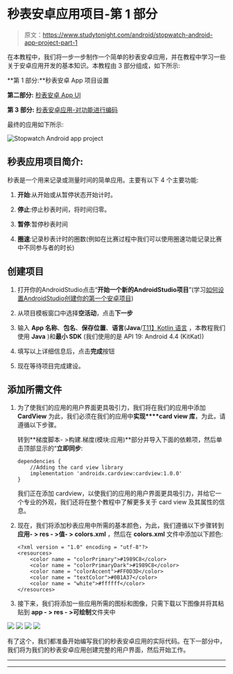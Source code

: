 # 秒表安卓应用项目-第 1 部分

> 原文：<https://www.studytonight.com/android/stopwatch-android-app-project-part-1>

在本教程中，我们将一步一步制作一个简单的秒表安卓应用，并在教程中学习一些关于安卓应用开发的基本知识。本教程由 3 部分组成，如下所示:

**第 1 部分:**秒表安卓 App 项目设置

**第二部分:** [秒表安卓 App UI](https://www.studytonight.com/android/stopwatch-android-app-project-part-2)

**第 3 部分:** [秒表安卓应用-对功能进行编码](https://www.studytonight.com/android/stopwatch-android-app-project-part-3)

最终的应用如下所示:

![Stopwatch Android app project](img/b99ddecf72328f65cef238c46bdc282d.png)

## 秒表应用项目简介:

秒表是一个用来记录或测量时间的简单应用。主要有以下 4 个主要功能:

1.  **开始**:从开始或从暂停状态开始计时。

2.  **停止**:停止秒表时间，将时间归零。

3.  **暂停**:暂停秒表时间

4.  **圈速**:记录秒表计时的圈数(例如在比赛过程中我们可以使用圈速功能记录比赛中不同参与者的时长)

## 创建项目

1.  打开你的AndroidStudio点击“**开始一个新的AndroidStudio项目**”(学习[如何设置AndroidStudio](https://www.studytonight.com/android/setup-android-dev-env)[创建你的第一个安卓项目](https://www.studytonight.com/android/first-android-application))

2.  从项目模板窗口中选择**空活动**，点击**下一步**

3.  输入 **App 名称**、**包名**、**保存位置**、**语言**(**Java**/[T11】Kotlin 语言](https://www.studytonight.com/kotlin) ，本教程我们使用 **Java** )和**最小 SDK** (我们使用的是 API 19: Android 4.4 (KitKat))

4.  填写以上详细信息后，点击**完成**按钮

5.  现在等待项目完成建设。

## 添加所需文件

1.  为了使我们的应用的用户界面更具吸引力，我们将在我们的应用中添加 **CardView** 为此，我们必须在我们的应用中**实现****card view 库**，为此，请遵循以下步骤。

    转到**梯度脚本- >构建.梯度(模块:应用)**部分并导入下面的依赖项，然后单击顶部显示的“**立即同步**:

    ```
    dependencies {
        //Adding the card view library
        implementation 'androidx.cardview:cardview:1.0.0'
    }
    ```

    我们正在添加 cardview，以使我们的应用的用户界面更具吸引力，并给它一个专业的外观，我们还将在整个教程中了解更多关于 card view 及其属性的信息。

2.  现在，我们将添加秒表应用中所需的基本颜色，为此，我们遵循以下步骤转到**应用- > res - >值- > colors.xml** ，然后在 **colors.xml** 文件中添加以下颜色:

    ```
    <?xml version = "1.0" encoding = "utf-8"?>
    <resources>
        <color name = "colorPrimary">#1989C8</color>
        <color name = "colorPrimaryDark">#1989C8</color>
        <color name = "colorAccent">#FF0D3D</color>
        <color name = "textColor">#0B1A37</color>
        <color name = "white">#ffffff</color>
    </resources>
    ```

3.  接下来，我们将添加一些应用所需的图标和图像，只需下载以下图像并将其粘贴到 **app - > res - >可绘制**文件夹中

![](img/2c69bb2b6ac3e71acea928dc80f5b572.png) ![](img/ab48a27937999573ea0a1c9d3e4e4001.png) ![](img/4a70366cdf623ae185918ee0a7a975f2.png) ![](img/ed440f753cef0ebf0fab07ae301119e2.png)

有了这个，我们都准备开始编写我们的秒表安卓应用的实际代码。在下一部分中，我们将为我们的秒表安卓应用创建完整的用户界面，然后开始工作。

* * *

* * *